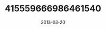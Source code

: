 ---
title: "415559666986461540"
cover: "2013-03-20 16.49.54 415559666986461540_46248401"
photo: "2013-03-20 16.49.54 415559666986461540_46248401"
date: "2013-03-20"
type: "photo"
---